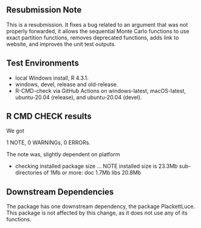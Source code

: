 ## Resubmission Note

This is a resubmission. It fixes a bug related to an argument that was not 
properly forwarded, it allows the sequential Monte Carlo functions to use 
exact partition functions, removes deprecated functions, adds link to 
website, and improves the unit test outputs.


## Test Environments
* local Windows install, R 4.3.1.
* windows, devel, release and old-release.
* R-CMD-check via GitHub Actions on windows-latest, macOS-latest, ubuntu-20.04 (release), and ubuntu-20.04 (devel).

## R CMD CHECK results

We got 

1 NOTE, 0 WARNINGs, 0 ERRORs.

The note was, slightly dependent on platform

* checking installed package size ... NOTE
  installed size is 23.3Mb
  sub-directories of 1Mb or more:
    doc    1.7Mb
    libs  20.8Mb

## Downstream Dependencies
The package has one downstream dependency, the package PlackettLuce. This package is not affected by this change, as it does not use any of its functions.
